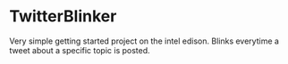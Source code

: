 # TwitterBlinker
Very simple getting started project on the intel edison. Blinks everytime a tweet about a specific topic is posted.
